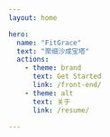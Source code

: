 ```yaml
---
layout: home

hero:
  name: "FitGrace"
  text: "聚细沙成宝塔"
  actions:
    - theme: brand
      text: Get Started
      link: /front-end/
    - theme: alt
      text: 关于
      link: /resume/

---
```


